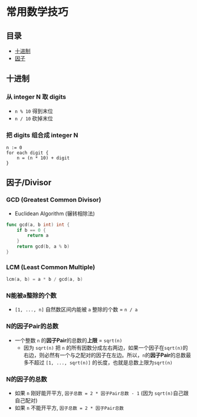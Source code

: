 # 常用数学技巧

## 目录
* [十进制](#十进制)
* [因子](#因子divisor)

## 十进制
### 从 integer N 取 digits
* `n % 10` 得到末位
* `n / 10` 砍掉末位

### 把 digits 组合成 integer N
```
n := 0
for each digit {
    n = (n * 10) + digit
}
```



## 因子/Divisor
### GCD (Greatest Common Divisor)
* Euclidean Algorithm (辗转相除法)
```go
func gcd(a, b int) int {
    if b == 0 {
        return a
    }
    return gcd(b, a % b)
}
```

### LCM (Least Common Multiple)
```go
lcm(a, b) = a * b / gcd(a, b)
```

### N能被a整除的个数
* `[1, ..., n]` 自然数区间内能被 `a` 整除的个数 = `n / a`

### N的因子Pair的总数
* 一个整数 `n` 的**因子Pair**的总数的**上限** = `sqrt(n)`
    * 因为 `sqrt(n)` 把 `n` 的所有因数分成左右两边，如果一个因子在`sqrt(n)`的右边，则必然有一个与之配对的因子在左边。所以，`n`的**因子Pair**的总数最多不超过 `[1, ..., sqrt(n)]` 的长度，也就是总数上限为`sqrt(n)`

### N的因子的总数
* 如果 `n` 刚好能开平方, `因子总数 = 2 * 因子Pair总数 - 1` (因为 `sqrt(n)`自己跟自己配对)
* 如果 `n` 不能开平方, `因子总数 = 2 * 因子Pair总数`